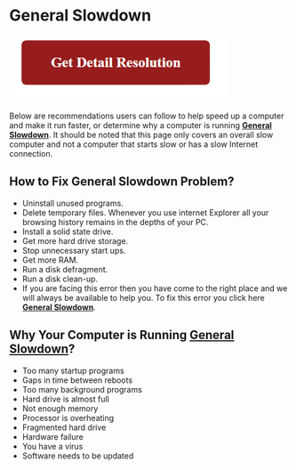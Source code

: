 # General Slowdown

[![General Slowdown](gett-detail.png)](https://github.com/computerissues/general-slowdown)

Below are recommendations users can follow to help speed up a computer and make it run faster, or determine why a computer is running **[General Slowdown](https://github.com/computerissues/general-slowdown)**. It should be noted that this page only covers an overall slow computer and not a computer that starts slow or has a slow Internet connection.

## How to Fix **General Slowdown** Problem?

* Uninstall unused programs. 
* Delete temporary files. Whenever you use internet Explorer all your browsing history remains in the depths of your PC. 
* Install a solid state drive.
* Get more hard drive storage.
* Stop unnecessary start ups.
* Get more RAM.
* Run a disk defragment.
* Run a disk clean-up.
* If you are facing this error then you have come to the right place and we will always be available to help you. To fix this error you click here **[General Slowdown](https://github.com/computerissues/general-slowdown)**.

## Why Your Computer is Running **[General Slowdown](https://github.com/computerissues/general-slowdown)**?

* Too many startup programs
* Gaps in time between reboots
* Too many background programs
* Hard drive is almost full
* Not enough memory
* Processor is overheating
* Fragmented hard drive
* Hardware failure
* You have a virus
* Software needs to be updated
